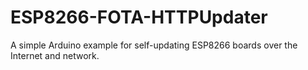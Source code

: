 # ESP8266-FOTA-HTTPUpdater
A simple Arduino example for self-updating ESP8266 boards over the Internet and network.
